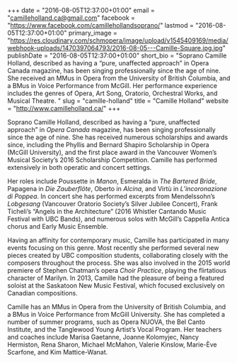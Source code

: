 +++
date = "2016-08-05T12:37:00+01:00"
email = "camilleholland.ca@gmail.com"
facebook = "https://www.facebook.com/camillehollandsoprano/"
lastmod = "2016-08-05T12:37:00+01:00"
primary_image = "https://res.cloudinary.com/schmopera/image/upload/v1545409169/media/webhook-uploads/1470397064793/2016-08-05---Camille-Square.jpg.jpg"
publishDate = "2016-08-05T12:37:00+01:00"
short_bio = "Soprano Camille Holland, described as having a “pure, unaffected approach” in Opera Canada magazine, has been singing professionally since the age of nine. She received an MMus in Opera from the University of British Columbia, and a BMus in Voice Performance from McGill. Her performance experience includes the genres of Opera, Art Song, Oratorio, Orchestral Works, and Musical Theatre. "
slug = "camille-holland"
title = "Camille Holland"
website = "http://www.camilleholland.ca/"
+++

Soprano Camille Holland, described as having a “pure, unaffected approach” in *Opera Canada* magazine, has been singing professionally since the age of nine. She has received numerous scholarships and awards since, including the Phyllis and Bernard Shapiro Scholarship in Opera (McGill University), and the first place award in the Vancouver Women’s Musical Society’s 2016 Scholarship Competition.
Camille has performed extensively in both operatic and concert settings. 

Her roles include Poussette in *Manon*, Esmeralda in *The Bartered Bride*, Papagena in *Die Zauberflöte*, Oberto in *Alcina*, and Virtù in *L’incoronazione di Poppea*. In concert she has performed excerpts from Mendelssohn’s *Lobgesang* (Vancouver Oratorio Society’s Silver Jubilee Concert), Frank Ticheli’s “Angels in the Architecture” (2016 Whistler Cantando Music Festival with UBC Bands), and numerous solos with McGill’s Cappella Antica chorus and Early Music Ensemble.

Having an affinity for contemporary music, Camille has participated in many events focusing on this genre. Most recently she performed several new pieces created by UBC composition students, collaborating closely with the composers throughout the process. She was also involved in the 2015 world premiere of Stephen Chatman’s opera *Choir Practice*, playing the flirtatious character of Marilyn. In 2013, Camille had the pleasure of being a featured soloist at the Saskatoon New Music Festival, which focused exclusively on Canadian compositions.

Camille has an MMus in Opera from the University of British Columbia, and a BMus in Voice Performance from McGill University. She has completed a number of summer programs, such as Opera NUOVA, the Bel Canto Institute, and the Tanglewood Young Artist’s Vocal Program. Her teachers and coaches include Marisa Gaetanne, Joanne Kolomyjec, Nancy Hermiston, Rena Sharon, Michael McMahon, Valerie Kinslow, Marie-Ève Scarfone, and Kim Mattice-Wanat. 
